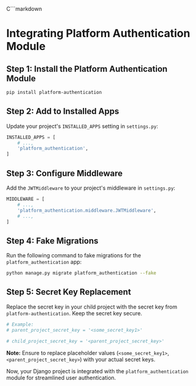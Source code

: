 C```markdown
# Integrating Platform Authentication Module

## Step 1: Install the Platform Authentication Module

```bash
pip install platform-authentication
```

## Step 2: Add to Installed Apps

Update your project's `INSTALLED_APPS` setting in `settings.py`:

```python
INSTALLED_APPS = [
    # ...,
    'platform_authentication',
]
```

## Step 3: Configure Middleware

Add the `JWTMiddleware` to your project's middleware in `settings.py`:

```python
MIDDLEWARE = [
    # ...,
    'platform_authentication.middleware.JWTMiddleware',
    # ...,
]
```

## Step 4: Fake Migrations

Run the following command to fake migrations for the `platform_authentication` app:

```bash
python manage.py migrate platform_authentication --fake
```

## Step 5: Secret Key Replacement

Replace the secret key in your child project with the secret key from `platform-authentication`. Keep the secret key secure.

```python
# Example:
# parent_project_secret_key = '<some_secret_key1>'

# child_project_secret_key = '<parent_project_secret_key>'
```

**Note:** Ensure to replace placeholder values (`<some_secret_key1>`, `<parent_project_secret_key>`) with your actual secret keys.

Now, your Django project is integrated with the `platform_authentication` module for streamlined user authentication.
```
